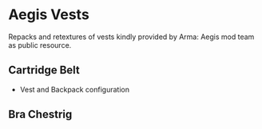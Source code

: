 # Aegis Vests
Repacks and retextures of vests kindly provided by Arma: Aegis mod team as public resource.

## Cartridge Belt
- Vest and Backpack configuration

## Bra Chestrig
